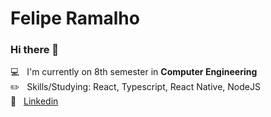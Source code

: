 
<!--
**Felipe32R/Felipe32R** is a ✨ _special_ ✨ repository because its `README.md` (this file) appears on your GitHub profile.

Here are some ideas to get you started:

- 🔭 I’m currently working on ...
- 🌱 I’m currently learning ...
- 👯 I’m looking to collaborate on ...
- 🤔 I’m looking for help with ...
- 💬 Ask me about ...
- 📫 How to reach me: ...
- 😄 Pronouns: ...
- ⚡ Fun fact: ...
-->



# Felipe Ramalho


### Hi there 🤙

  :computer:  &nbsp; I'm currently on 8th semester in **Computer Engineering**
 <br/> :pencil2: &nbsp; Skills/Studying: React, Typescript, React Native, NodeJS
 <br/>:link: &nbsp; [Linkedin](https://www.linkedin.com/in/felipe-ramalho-da-silva-442569197/)
 
